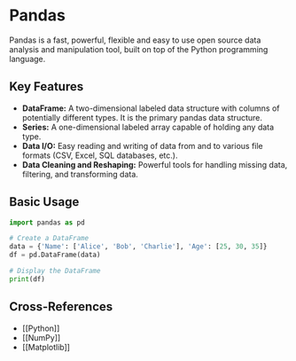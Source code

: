 # Pandas

Pandas is a fast, powerful, flexible and easy to use open source data analysis and manipulation tool, built on top of the Python programming language.

## Key Features

*   **DataFrame:** A two-dimensional labeled data structure with columns of potentially different types. It is the primary pandas data structure.
*   **Series:** A one-dimensional labeled array capable of holding any data type.
*   **Data I/O:** Easy reading and writing of data from and to various file formats (CSV, Excel, SQL databases, etc.).
*   **Data Cleaning and Reshaping:** Powerful tools for handling missing data, filtering, and transforming data.

## Basic Usage

```python
import pandas as pd

# Create a DataFrame
data = {'Name': ['Alice', 'Bob', 'Charlie'], 'Age': [25, 30, 35]}
df = pd.DataFrame(data)

# Display the DataFrame
print(df)
```

## Cross-References

*   [[Python]]
*   [[NumPy]]
*   [[Matplotlib]]

